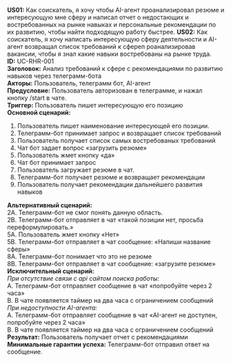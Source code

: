 **US01:** Как соискатель, я хочу чтобы AI-агент проанализировал резюме и интересующую мне сферу и написал отчет о недостающих и востребованных на рынке навыках и персональные рекомендации по их развитию, чтобы найти подходящую работу быстрее. 
**US02:** Как соискатель, я хочу написать интересующую сферу деятельности и AI-агент возвращал список требований к сфереп роанализировав вакансии, чтобы я знал какие навыки востребованы на рынке труда.  
**ID:** UC-RHR-001  
**Заголовок:**	Анализ требований к сфере с рекомендациями по развитию навыков через телеграмм-бота  
**Акторы:**	Пользователь, телеграмм бот, AI-агент  
**Предусловие:** 	Пользователь авторизован в телеграмме, и нажал кнопку /start в чате.  
**Триггер:** 	Пользователь пишет интересующую его позицию   
**Основной сценарий:**  
1.	Пользователь пишет наименование интересующей его позиции.
2.	Телеграмм-бот принимает запрос и возвращает список требований
3.	Пользователь получает список самых востребованых требований
4.	Чат бот задает вопрос «загрузить резюме»
5.	Пользователь жмет кнопку «да»
6.	Чат бот принимает запрос 
7.	Пользователь загружает резюме в чат. 
8.	Телеграмм-бот получает резюме и возвращает рекомендации
9.	Пользователь получает рекомендации дальнейшего развития навыков
  
**Альтернативный сценарий:**  
  2А. Телеграмм-бот не смог понять данную область.  
  2B. Телеграмм-бот отправляет в чат «такой позиции нет, просьба переформулировать.»  
  5А. Пользователь жмет кнопку «Нет»  
  5В. Телеграмм-бот отправляет в чат сообщение: «Напиши название сферы»  
  8А. Телеграмм-бот понимает что это не резюме  
  8В. Телеграмм-бот отправляет в чат сообщение: «загрузите резюме»    
**Исключительный сценарий:**  
*При отсутствие связи с api сайтом поиска работы:*     
A.	Телеграмм-бот отправляет сообщение в чат «попробуйте через 2 часа»  
B.	В чате появляется таймер на два часа с ограничением сообщений  
*При недоступности AI-агента:*  
A.	Телеграмм-бот отправляет сообщение в чат «AI-агент не доступен, попробуйте через 2 часа»  
B.	В чате появляется таймер на два часа с ограничением сообщений    
**Результат:**	Пользователь получает  отчет с рекомендациями
**Минимальные гарантии успеха:** Телеграмм-бот отправил ответ на сообщение.

